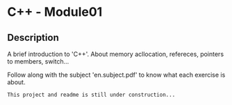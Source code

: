 # C++ - Module01
## Description
A brief introduction to 'C++'. About memory acllocation, refereces, pointers to members, switch...

Follow along with the subject 'en.subject.pdf' to know what each exercise is about.
```
This project and readme is still under construction...
```
